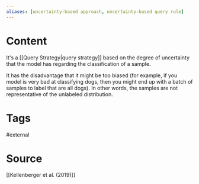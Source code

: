 ```yaml
---
aliases: [uncertainty-based approach, uncertainty-based query rule]
---
```

# Content
It's a [[Query Strategy|query strategy]] based on the degree of uncertainty that the model has regarding the classification of a sample.

It has the disadvantage that it might be too biased (for example, if you model is very bad at classifying dogs, then you might end up with a batch of samples to label that are all dogs). In other words, the samples are not representative of the unlabeled distribution.

# Tags
#external 

# Source
[[Kellenberger et al. (2019)]]